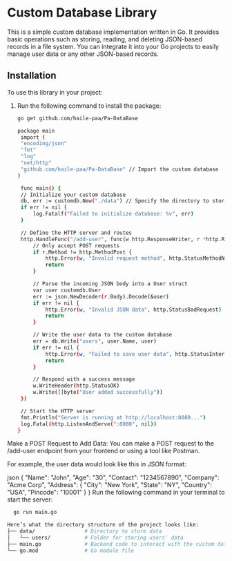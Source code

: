 # Custom Database Library

This is a simple custom database implementation written in Go. It provides basic operations such as storing, reading, and deleting JSON-based records in a file system. You can integrate it into your Go projects to easily manage user data or any other JSON-based records.

## Installation

To use this library in your project:

1. Run the following command to install the package:

   ```bash
   go get github.com/haile-paa/Pa-DataBase

   package main
    import (
	"encoding/json"
	"fmt"
	"log"
	"net/http"
	"github.com/haile-paa/Pa-DataBase" // Import the custom database
   )

    func main() {
	// Initialize your custom database
	db, err := customdb.New("./data") // Specify the directory to store the data
	if err != nil {
		log.Fatalf("Failed to initialize database: %v", err)
	}

	// Define the HTTP server and routes
	http.HandleFunc("/add-user", func(w http.ResponseWriter, r *http.Request) {
		// Only accept POST requests
		if r.Method != http.MethodPost {
			http.Error(w, "Invalid request method", http.StatusMethodNotAllowed)
			return
		}

		// Parse the incoming JSON body into a User struct
		var user customdb.User
		err := json.NewDecoder(r.Body).Decode(&user)
		if err != nil {
			http.Error(w, "Invalid JSON data", http.StatusBadRequest)
			return
		}

		// Write the user data to the custom database
		err = db.Write("users", user.Name, user)
		if err != nil {
			http.Error(w, "Failed to save user data", http.StatusInternalServerError)
			return
		}

		// Respond with a success message
		w.WriteHeader(http.StatusOK)
		w.Write([]byte("User added successfully"))
	})

	// Start the HTTP server
	fmt.Println("Server is running at http://localhost:8080...")
	log.Fatal(http.ListenAndServe(":8080", nil))
   }
 Make a POST Request to Add Data:
You can make a POST request to the /add-user endpoint from your frontend or using a tool like Postman.

For example, the user data would look like this in JSON format:

json
{
  "Name": "John",
  "Age": "30",
  "Contact": "1234567890",
  "Company": "Acme Corp",
  "Address": {
    "City": "New York",
    "State": "NY",
    "Country": "USA",
    "Pincode": "10001"
  }
}
Run the following command in your terminal to start the server:
```bash
  go run main.go

Here’s what the directory structure of the project looks like:
├── data/                # Directory to store data
│   └── users/           # Folder for storing users' data
├── main.go              # Backend code to interact with the custom database
└── go.mod               # Go module file
